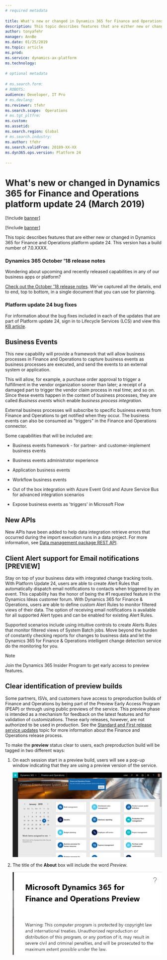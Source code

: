 ```yaml
---
# required metadata

title: What's new or changed in Dynamics 365 for Finance and Operations platform update 24 (March 2019)
description: This topic describes features that are either new or changed in Dynamics 365 for Finance and Operation platform update 24 (March 2019). 
author: tonyafehr
manager: AnnBe
ms.date: 01/25/2019
ms.topic: article
ms.prod: 
ms.service: dynamics-ax-platform
ms.technology: 

# optional metadata

# ms.search.form: 
# ROBOTS: 
audience: Developer, IT Pro
# ms.devlang: 
ms.reviewer: tfehr
ms.search.scope:  Operations
# ms.tgt_pltfrm: 
ms.custom: 
ms.assetid:
ms.search.region: Global
# ms.search.industry: 
ms.author: tfehr
ms.search.validFrom: 20189-XX-XX
ms.dyn365.ops.version: Platform 24

---
```

# What's new or changed in Dynamics 365 for Finance and Operations platform update 24 (March 2019)

[!include [banner](../includes/banner.md)]

[!include [banner](../includes/preview-banner.md)]

This topic describes features that are either new or changed in Dynamics 365 for Finance and Operations platform update 24. This version has a build number of 7.0.XXXX.

### Dynamics 365 October '18 release notes

Wondering about upcoming and recently released capabilities in any of our business apps or platform?

[Check out the October '18 release notes](https://go.microsoft.com/fwlink/?linkid=870424). We've captured all the details, end to end, top to bottom, in a single document that you can use for planning.

### Platform update 24 bug fixes

For information about the bug fixes included in each of the updates that are part of Platform update 24, sign in to Lifecycle Services (LCS) and view this [KB article](https://go.microsoft.com/fwlink).

## Business Events
This new capability will provide a framework that will allow business processes in Finance and Operations to capture business events as business processes are executed, and send the events to an external system or application.

This will allow, for example, a purchase order approval to trigger a fulfillment in the vendor organization sooner than later; a receipt of a damaged part to trigger the vendor claim process in real time; and so on. Since these events happen in the context of business processes, they are called *Business events* which enable *business process integration*.

External business processes will subscribe to specific business events from Finance and Operations to get notified when they occur. The business events can also be consumed as "triggers" in the Finance and Operations connector.

Some capabilities that will be included are:

-   Business events framework - for partner- and customer-implement business
    events

-   Business events administrator experience

-   Application business events

-   Workflow business events

-   Out of the box integration with Azure Event Grid and Azure Service Bus for
    advanced integration scenarios

-   Expose business events as 'triggers' in Microsoft Flow

## New APIs

New APIs have been added to help data integration retrieve errors that occurred during the import execution runs in a data project. For more information, see [Data management package REST API](../../dev-itpro/data-entities/data-management-api.md).

## Client Alert support for Email notifications **[PREVIEW]**
Stay on top of your business data with integrated change tracking tools.  With Platform Update 24, users are able to create Alert Rules that automatically dispatch email notifications to contacts when triggered by an event.  This capability has the honor of being the #1 requested feature in the Dynamics Ideas customer forum.  With Dynamics 365 for Finance & Operations, users are able to define custom Alert Rules to monitor filtered views of their data.  The option of receiving email notifications is available for all supported Alert types and can be enabled for existing Alert Rules.  

Supported scenarios include using intuitive controls to create Alerts Rules that monitor filtered views of System Batch jobs.  Move beyond the burden of constantly checking reports for changes to business data and let the Dynamics 365 for Finance & Operations intelligent change detection service do the monitoring for you.

> [!Note]
> Join the Dynamics 365 Insider Program to get early access to preview features.

## Clear identification of preview builds
Some partners, ISVs, and customers have access to preproduction builds of Finance and Operations by being part of the Preview Early Access Program (PEAP) or through using public previews of the service. This preview phase is intended as a mechanism for feedback on the latest features and for validation of customizations. These early releases, however, are not authorized to be used in production. See the [Standard and First release service updates](https://docs.microsoft.com/dynamics365/unified-operations/fin-and-ops/get-started/public-preview-releases) topic for more information about the Finance and Operations release process.  

To make the **preview** status clear to users, each preproduction build will be tagged in two different ways: 

1.  On each session start in a preview build, users will see a pop-up window indicating that they are using a preview version of the service.  

    ![Notification that this is a preview version of the service](media/previewCallout.png  "Notification that this is a preview version of the service")  

2.  The title of the **About** box will include the word *Preview*. 

    ![Preview is also indicated in the About box](media/previewAboutBox.png  "Preview is also indicated in the About box")

